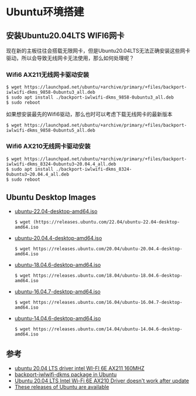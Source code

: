# Ubuntu环境搭建

## 安装Ubuntu20.04LTS WIFI6网卡

现在新的主板往往会搭载无限网卡，但是Ubuntu20.04LTS无法正确安装这些网卡驱动，所以会导致无线网卡无法使用，那么如何处理呢？

### Wifi6 AX211无线网卡驱动安装

```
$ wget https://launchpad.net/ubuntu/+archive/primary/+files/backport-iwlwifi-dkms_9858-0ubuntu3_all.deb
$ sudo apt install ./backport-iwlwifi-dkms_9858-0ubuntu3_all.deb
$ sudo reboot
```

如果想安装最先的Wifi6驱动，那么也时可以考虑下载无线网卡的最新版本

```
$ wget https://launchpad.net/ubuntu/+archive/primary/+files/backport-iwlwifi-dkms_9858-0ubuntu5_all.deb
```

### Wifi6 AX210无线网卡驱动安装

```
$ wget https://launchpad.net/ubuntu/+archive/primary/+files/backport-iwlwifi-dkms_8324-0ubuntu3~20.04.4_all.deb
$ sudo apt install ./backport-iwlwifi-dkms_8324-0ubuntu3~20.04.4_all.deb
$ sudo reboot
```

## Ubuntu Desktop Images

- [ubuntu-22.04-desktop-amd64.iso](https://releases.ubuntu.com/22.04/ubuntu-22.04-desktop-amd64.iso)

    ```
    $ wget (https://releases.ubuntu.com/22.04/ubuntu-22.04-desktop-amd64.iso
    ```

- [ubuntu-20.04.4-desktop-amd64.iso](https://releases.ubuntu.com/20.04/ubuntu-20.04.4-desktop-amd64.iso)

    ```
    $ wget https://releases.ubuntu.com/20.04/ubuntu-20.04.4-desktop-amd64.iso
    ```

- [ubuntu-18.04.6-desktop-amd64.iso](https://releases.ubuntu.com/18.04/ubuntu-18.04.6-desktop-amd64.iso)

    ```
    $ wget https://releases.ubuntu.com/18.04/ubuntu-18.04.6-desktop-amd64.iso
    ```

- [ubuntu-16.04.7-desktop-amd64.iso](https://releases.ubuntu.com/16.04/ubuntu-16.04.7-desktop-amd64.iso)

    ```
    $ wget https://releases.ubuntu.com/16.04/ubuntu-16.04.7-desktop-amd64.iso
    ```

- [ubuntu-14.04.6-desktop-amd64.iso](https://releases.ubuntu.com/14.04/ubuntu-14.04.6-desktop-amd64.iso)

    ```
    $ wget https://releases.ubuntu.com/14.04/ubuntu-14.04.6-desktop-amd64.iso
    ```



## 参考

* [ubuntu 20.04 LTS driver intel WI-FI 6E AX211 160MHZ](https://askubuntu.com/questions/1398392/ubuntu-20-04-lts-driver-intel-wi-fi-6e-ax211-160mhz)
* [backport-iwlwifi-dkms package in Ubuntu](https://launchpad.net/ubuntu/+source/backport-iwlwifi-dkms)
* [Ubuntu 20.04 LTS Intel Wi-Fi 6E AX210 Driver doesn't work after update](https://askubuntu.com/questions/1400376/ubuntu-20-04-lts-intel-wi-fi-6e-ax210-driver-doesnt-work-after-update)
* [These releases of Ubuntu are available](https://releases.ubuntu.com)